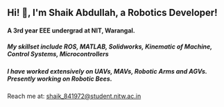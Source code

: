 ## Hi! 👋, I'm Shaik Abdullah, a Robotics Developer! 
#### A 3rd year EEE undergrad at NIT, Warangal.
##### My skillset include ROS, MATLAB, Solidworks, Kinematic of Machine, Control Systems, Microcontrollers
##### I have worked extensively on UAVs, MAVs, Robotic Arms and AGVs. Presently working on Robotic Bees.

Reach me at: shaik_841972@student.nitw.ac.in



<!--
**Shaik2003/Shaik2003** is a ✨ _special_ ✨ repository because its `README.md` (this file) appears on your GitHub profile.

Here are some ideas to get you started:

- 🔭 I’m currently working on ...
- 🌱 I’m currently learning ...
- 👯 I’m looking to collaborate on ...
- 🤔 I’m looking for help with ...
- 💬 Ask me about ...
- 📫 How to reach me: ...
- 😄 Pronouns: ...
- ⚡ Fun fact: ...
-->
